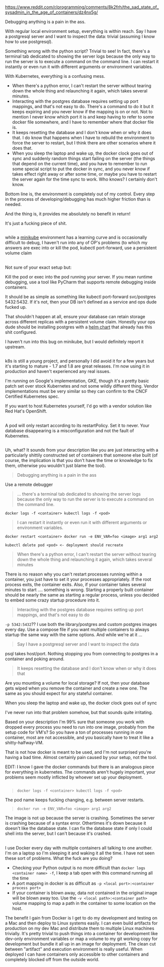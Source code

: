 https://www.reddit.com/r/programming/comments/8k2frh/the_sad_state_of_sysadmin_in_the_age_of_containers/dz4nx5g/

Debugging anything is a pain in the ass.

With regular local environment setup, everything is within reach. Say I have a postgresql server and I want to inspect the data: trivial (assuming I know how to use postgresql).

Something wrong with the python script? Trivial to see! In fact, there's a terminal tab dedicated to showing the server logs because the only way to run the server is to execute a command on the command line. I can restart it instantly or even run it with different arguments or environment variables.

With Kubernetes, everything is a confusing mess.

- When there's a python error, I can't restart the server without tearing down the whole thing and relaunching it again, which takes several minutes.
- Interacting with the postgres database requires setting up port mappings, and that's not easy to do. There's a command to do it but it keeps expiring and you never know if the mapping is on or not. Not to mention I never know which port it is and keep having to refer to some docker file somewhere, and I have to remember where that docker file is.
- It keeps resetting the database and I don't know when or why it does that. I do know that happens when I have to rebuild the environment to force the server to restart, but I think there are other scenarios where it does that.
- When you sleep the laptop and wake up, the docker clock goes out of sync and suddenly random things start failing on the server (the things that depend on the current time), and you have to remember to run some special script to put the docker in sync, and you never know if takes effect right away or after some time, or maybe you have to restart the server again for the time sync to work. Who knows? I certainly don't know.

Bottom line is, the environment is completely out of my control. Every step in the process of developing/debugging has much higher friction than is needed.

And the thing is, it provides me absolutely no benefit in return!

It's just a fucking piece of shit.

##

while a [minikube](https://github.com/kubernetes/minikube) environment has a learning curve and is occasionally difficult to debug, I haven't run into any of OP's problems (to which my answers are exec into or kill the pod, kubectl port-forward, use a persistent volume claim

##

Not sure of your exact setup but:

Kill the pod or exec into the pod running your server. If you mean runtime debugging, use a tool like PyCharm that supports remote debugging inside containers.

It should be as simple as something like kubectl port-forward svc/postgres 5432:5432. If it's not, then your DB isn't defined as a service and ops dude fucked up.

That shouldn't happen at all, ensure your database can retain storage across different replicas with a persistent volume claim. Honestly your ops dude should be installing postgres with a [helm chart](https://github.com/kubernetes/charts/tree/master/stable/postgresql) that already has this shit configured.

I haven't run into this bug on minikube, but I would definitely report it upstream.

##

k8s is still a young project, and personally I did avoid it for a few years but it's starting to mature - 1.7 and 1.8 are great releases. I'm now using it in production and haven't experienced any real issues.

I'm running on Google's implementation, GKE, though it's a pretty basic patch set over stock Kubernetes and not some wildly different thing. Vendor implementations must be very similar so they can confirm to the CNCF Certified Kubernetes spec.

If you want to host Kubernetes yourself, I'd go with a vendor solution like Red Hat's OpenShift.

##

A pod will only restart according to its restartPolicy. Set it to never. Your database disappearing is a misconfiguration and not the fault of Kubernetes.

##

Uh, what? It sounds from your description like you are just interacting with a particularly shittily constructed set of containers that someone else built (of course, the implication is that you don't have the time or knowledge to fix them, otherwise you wouldn't just blame the tool).

>Debugging anything is a pain in the ass

Use a remote debugger

>... there's a terminal tab dedicated to showing the server logs because the only way to run the server is to execute a command on the command line.

`docker logs -f <container> kubectl logs -f <pod>`

>I can restart it instantly or even run it with different arguments or environment variables.

`docker restart <container> docker run -e ENV_VAR=foo <image> arg1 arg2`

`kubectl delete pod <pod> <- deployment should recreate`

>When there's a python error, I can't restart the server without tearing down the whole thing and relaunching it again, which takes several minutes

There is no reason why you can't restart processes running within a container, you just have to set it your processes appropriately. If the root process exits, the container exits. Also, if your container takes several minutes to start .... something is wrong. Starting a properly built container should be nearly the same as starting a regular process, unless you decided to embed some crazy startup procedure into it.

>Interacting with the postgres database requires setting up port mappings, and that's not easy to do

`-p 5342:5432`?? I use both the library/postgres and custom postgres images every day. Use a compose file if you want multiple containers to always startup the same way with the same options. And while we're at it ...

>Say I have a postgresql server and I want to inspect the data

psql takes host/port. Nothing stopping you from connecting to postgres in a container and poking around.

>It keeps resetting the database and I don't know when or why it does that

Are you mounting a volume for local storage? If not, then your database gets wiped when you remove the container and create a new one. The same as you should expect for any stateful container.

When you sleep the laptop and wake up, the docker clock goes out of sync

I've never run into that problem somehow, but that sounds quite irritating.

Based on your description I'm 99% sure that someone you work with dropped every process you need to run into one image, probably from the setup code for VM's? So you have a ton of processes running in one container, most are not accessible, and you basically have to treat it like a shitty-halfway-VM.

That is not how docker is meant to be used, and I'm not surprised you're having a bad time. Almost certainly pain caused by your setup, not the tool.

EDIT: I know I gave the docker commands but there is an analogous piece for everything in kubernetes. The commands aren't hugely important, your problems seem mostly inflicted by whoever set up your deployment.

##

>`docker logs -f <container> kubectl logs -f <pod>`

The pod name keeps fucking changing, e.g. between server restarts.

>`docker run -e ENV_VAR=foo <image> arg1 arg2`

The image is not up because the server is crashing. Sometimes the server is crashing because of a syntax error. Othertimes it's down because it doesn't like the database state. I can fix the database state if only I could shell into the server, but I can't because it's crashed.

##

I use Docker every day with multiple containers all talking to one another. I'm on a laptop so I'm sleeping it and waking it all the time. I have not seen these sort of problems. What the fuck are you doing?

- Checking your Python output is no more difficult than `docker logs <container name> -f`, I keep a tab open with this command running all the time
- A port mapping in docker is as difficult as `-p <local port>:<container process port>`
- If your container is blown away, data not contained in the original image will be blown away too. Use the `-v <local path>:<container path>` volume mapping to map a path in the container to some location on the host.

The benefit I gain from Docker is I get to do my development and testing on a Mac and then deploy to Linux systems easily. I can even build artifacts for production on my dev Mac and distribute them to multiple Linux machines trivially. It's pretty trivial to push things into a container for development like dev-only environment variables or map a volume to my git working copy for development but bundle it all up in an image for deployment. The clean cut between "artifact" and execution environment is really useful. When deployed I can have containers only accessible to other containers and completely blocked off from the outside world.
